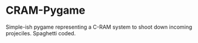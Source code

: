# CRAM-Pygame
Simple-ish pygame representing a C-RAM system to shoot down incoming projeciles. Spaghetti coded.
